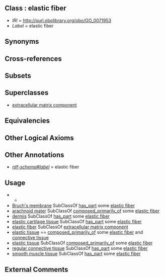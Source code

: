 
## Class : elastic fiber

 * *IRI* = http://purl.obolibrary.org/obo/GO_0071953
 * *Label* = elastic fiber

## Synonyms


## Cross-references


## Subsets


## Superclasses

 * [extracellular matrix component](../../GO/20/GO_0044420.md)

## Equivalencies


## Other Logical Axioms


## Other Annotations

 * *[rdf-schema#label](../../el/rdf-schema#label.md)* = elastic fiber

## Usage

 * -
 * [Bruch's membrane](../../UBERON/57/UBERON_0003957.md) SubClassOf [has_part](../../BFO/51/BFO_0000051.md) some [elastic fiber](../../GO/53/GO_0071953.md)
 * [arachnoid mater](../../UBERON/62/UBERON_0002362.md) SubClassOf [composed_primarily_of](../../RO/73/RO_0002473.md) some [elastic fiber](../../GO/53/GO_0071953.md)
 * [dermis](../../UBERON/67/UBERON_0002067.md) SubClassOf [has_part](../../BFO/51/BFO_0000051.md) some [elastic fiber](../../GO/53/GO_0071953.md)
 * [elastic cartilage tissue](../../UBERON/96/UBERON_0001996.md) SubClassOf [has_part](../../BFO/51/BFO_0000051.md) some [elastic fiber](../../GO/53/GO_0071953.md)
 * [elastic fiber](../../GO/53/GO_0071953.md) SubClassOf [extracellular matrix component](../../GO/20/GO_0044420.md)
 * [elastic tissue](../../UBERON/21/UBERON_0002521.md) == [composed_primarily_of](../../RO/73/RO_0002473.md) some [elastic fiber](../../GO/53/GO_0071953.md) and [connective tissue](../../UBERON/84/UBERON_0002384.md)
 * [elastic tissue](../../UBERON/21/UBERON_0002521.md) SubClassOf [composed_primarily_of](../../RO/73/RO_0002473.md) some [elastic fiber](../../GO/53/GO_0071953.md)
 * [regular connective tissue](../../UBERON/45/UBERON_0007845.md) SubClassOf [has_part](../../BFO/51/BFO_0000051.md) some [elastic fiber](../../GO/53/GO_0071953.md)
 * [smooth muscle tissue](../../UBERON/35/UBERON_0001135.md) SubClassOf [has_part](../../BFO/51/BFO_0000051.md) some [elastic fiber](../../GO/53/GO_0071953.md)

## External Comments


